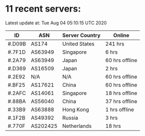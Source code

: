# 11 recent servers:

Latest update at: Tue Aug 04 05:10:15 UTC 2020

| ID | ASN | Server Country | Online |
| -- | --- | -------------- | ------ |
| #.D09B | AS174 | United States | 241 hrs |
| #.7F1D | AS63949 | Singapore | 6 hrs |
| #.2A79 | AS63949 | Japan | 60 hrs offline |
| #.D369 | AS16509 | Japan | 2 hrs |
| #.2E92 | N/A | N/A | 60 hrs offline |
| #.BF25 | AS17621 | China | 60 hrs offline |
| #.2AFC | AS14061 | Singapore | 18 hrs offline |
| #.88BA | AS56040 | China | 37 hrs offline |
| #.33B9 | AS63888 | Hong Kong | 1 hrs offline |
| #.1F2B | AS49392 | Russia | 3 hrs |
| #.770F | AS202425 | Netherlands | 18 hrs |


